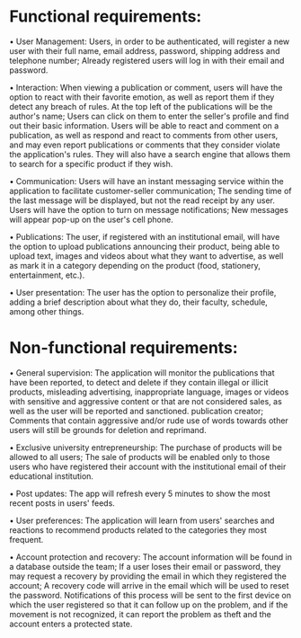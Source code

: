 # Functional requirements:
•	User Management:
Users, in order to be authenticated, will register a new user with their full name, email address, password, shipping address and telephone number; Already registered users will log in with their email and password.

•	Interaction:
When viewing a publication or comment, users will have the option to react with their favorite emotion, as well as report them if they detect any breach of rules. At the top left of the publications will be the author's name; Users can click on them to enter the seller's profile and find out their basic information. Users will be able to react and comment on a publication, as well as respond and react to comments from other users, and may even report publications or comments that they consider violate the application's rules. They will also have a search engine that allows them to search for a specific product if they wish.

•	Communication:
Users will have an instant messaging service within the application to facilitate customer-seller communication; The sending time of the last message will be displayed, but not the read receipt by any user. Users will have the option to turn on message notifications; New messages will appear pop-up on the user's cell phone.

•	Publications:
The user, if registered with an institutional email, will have the option to upload publications announcing their product, being able to upload text, images and videos about what they want to advertise, as well as mark it in a category depending on the product (food, stationery, entertainment, etc.).

• User presentation:
The user has the option to personalize their profile, adding a brief description about what they do, their faculty, schedule, among other things.
# Non-functional requirements:
•	General supervision:
The application will monitor the publications that have been reported, to detect and delete if they contain illegal or illicit products, misleading advertising, inappropriate language, images or videos with sensitive and aggressive content or that are not considered sales, as well as the user will be reported and sanctioned. publication creator; Comments that contain aggressive and/or rude use of words towards other users will still be grounds for deletion and reprimand.

•	Exclusive university entrepreneurship:
The purchase of products will be allowed to all users; The sale of products will be enabled only to those users who have registered their account with the institutional email of their educational institution.

• Post updates:
The app will refresh every 5 minutes to show the most recent posts in users' feeds.

• User preferences:
The application will learn from users' searches and reactions to recommend products related to the categories they most frequent.

• Account protection and recovery:
The account information will be found in a database outside the team; If a user loses their email or password, they may request a recovery by providing the email in which they registered the account; A recovery code will arrive in the email which will be used to reset the password. Notifications of this process will be sent to the first device on which the user registered so that it can follow up on the problem, and if the movement is not recognized, it can report the problem as theft and the account enters a protected state.
